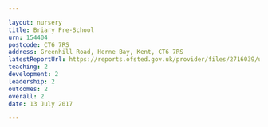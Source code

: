 ```yaml
---

layout: nursery
title: Briary Pre-School
urn: 154404
postcode: CT6 7RS
address: Greenhill Road, Herne Bay, Kent, CT6 7RS
latestReportUrl: https://reports.ofsted.gov.uk/provider/files/2716039/urn/154404.pdf
teaching: 2
development: 2
leadership: 2
outcomes: 2
overall: 2
date: 13 July 2017

---
```

